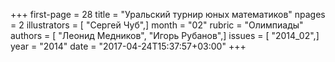 +++
first-page = 28
title = "Уральский турнир юных математиков"
npages = 2
illustrators = [ "Сергей Чуб",]
month = "02"
rubric = "Олимпиады"
authors = [ "Леонид Медников", "Игорь Рубанов",]
issues = [ "2014_02",]
year = "2014"
date = "2017-04-24T15:37:57+03:00"
+++
